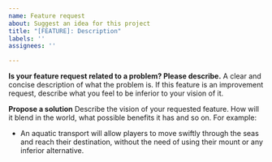 ```yaml
---
name: Feature request
about: Suggest an idea for this project
title: "[FEATURE]: Description"
labels: ''
assignees: ''

---
```


**Is your feature request related to a problem? Please describe.**
A clear and concise description of what the problem is.
If this feature is an improvement request, describe what you feel to be inferior to your vision of it.

**Propose a solution**
Describe the vision of your requested feature. How will it blend in the world, what possible benefits it has and so on.
For example:
* An aquatic transport will allow players to move swiftly through the seas and reach their destination, without the need of using their mount or any inferior alternative.
